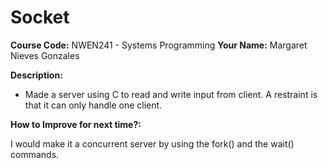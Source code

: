 # Socket
**Course Code:** NWEN241 - Systems Programming
**Your Name:** Margaret Nieves Gonzales

**Description:**
- Made a server using C to read and write input from client. A restraint is that it can only handle one client.

**How to Improve for next time?:**

I would make it a concurrent server by using the fork() and the wait() commands.
